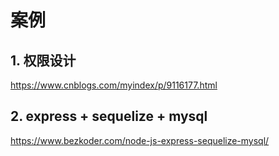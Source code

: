 # 案例

## 1. 权限设计

https://www.cnblogs.com/myindex/p/9116177.html

## 2. express + sequelize + mysql

https://www.bezkoder.com/node-js-express-sequelize-mysql/
